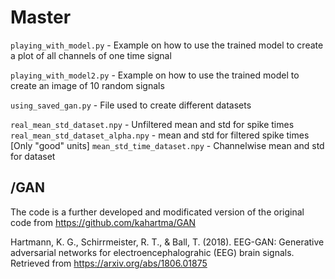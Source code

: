 # Master
`playing_with_model.py` - Example on how to use the trained model to create a plot of all channels of one time signal


`playing_with_model2.py` - Example on how to use the trained model to create an image of 10 random signals

`using_saved_gan.py` - File used to create different datasets

`real_mean_std_dataset.npy` - Unfiltered mean and std for spike times
`real_mean_std_dataset_alpha.npy` - mean and std for filtered spike times [Only "good" units]
`mean_std_time_dataset.npy` - Channelwise mean and std for dataset

## /GAN

The code is a further developed and modificated version of the original code from https://github.com/kahartma/GAN 

Hartmann, K. G., Schirrmeister, R. T., & Ball, T. (2018).
EEG-GAN: Generative adversarial networks for electroencephalograhic (EEG) brain signals.
Retrieved from https://arxiv.org/abs/1806.01875



